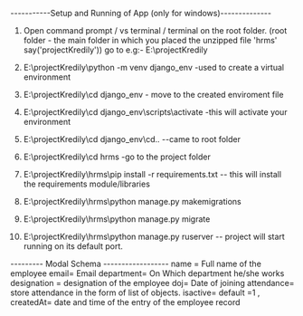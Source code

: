 
-----------Setup and Running of App (only for windows)--------------

1. Open  command prompt / vs terminal / terminal on the root folder.
    (root folder -  the main folder in which you placed the unzipped file 'hrms' say('projectKredily'))
    go to
    e.g:- E:\projectKredily

2. E:\projectKredily\python -m venv django_env   -used to create a virtual environment

3. E:\projectKredily\cd django_env       - move to the created enviroment file

4. E:\projectKredily\cd django_env\scripts\activate  -this will activate your environment

5. E:\projectKredily\cd django_env\cd..  --came to root folder

6. E:\projectKredily\cd hrms             -go to the project folder

7. E:\projectKredily\hrms\pip install -r requirements.txt  -- this will install the          requirements module/libraries

8. E:\projectKredily\hrms\python manage.py makemigrations

9. E:\projectKredily\hrms\python manage.py migrate

10. E:\projectKredily\hrms\python manage.py ruserver   -- project will start running on its default port.
    


--------- Modal Schema ------------------
    name = Full name of the employee
    email= Email
    department= On Which department he/she works
    designation =  designation of the employee
    doj=         Date of joining
    attendance=  store attendance in the form of list of objects.
    isactive=   default =1 , 
    createdAt=  date and time of the entry of the employee record


